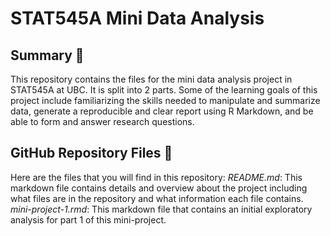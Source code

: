 # STAT545A Mini Data Analysis

## Summary 📑
This repository contains the files for the mini data analysis project in STAT545A at UBC. It is split into 2 parts. Some of the learning goals of this project include familiarizing the skills needed to manipulate and summarize data, generate a reproducible and clear report using R Markdown, and be able to form and answer research questions. 

## GitHub Repository Files 📂
Here are the files that you will find in this repository: 
*README.md*: This markdown file contains details and overview about the project including what files are in the repository and what information each file contains.
*mini-project-1.rmd*: This markdown file that contains an initial exploratory analysis for part 1 of this mini-project.
